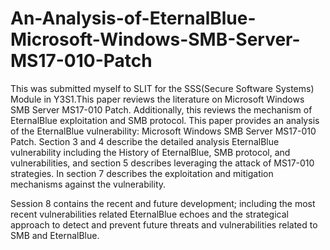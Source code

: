 # An-Analysis-of-EternalBlue-Microsoft-Windows-SMB-Server-MS17-010-Patch

This was submitted myself to SLIT for the SSS(Secure Software Systems) Module in Y3S1.This paper reviews the literature on Microsoft Windows SMB Server MS17-010 Patch. Additionally, this reviews the mechanism of EternalBlue exploitation and SMB protocol. This paper provides an analysis of the EternalBlue vulnerability: Microsoft Windows SMB Server MS17-010 Patch. Section 3 and 4 describe the detailed analysis EternalBlue vulnerability including the History of EternalBlue, SMB protocol, and vulnerabilities, and section 5 describes leveraging the attack of MS17-010 strategies. In section 7 describes the exploitation and mitigation mechanisms against the vulnerability.

Session 8 contains the recent and future development; including the most recent vulnerabilities related EternalBlue echoes and the strategical approach to detect and prevent future threats and vulnerabilities related to SMB and EternalBlue.
